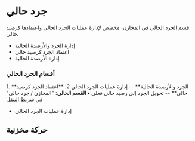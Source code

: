 # جرد حالي
قسم الجرد الحالي في المخازن، مخصص لإدارة عمليات الجرد الحالي واعتمادها
كرصيد حالي.
- إدارة الجرد والأرصدة الحالية
- اعتماد الجرد كرصيد حالي
- إدارة الأرصدة الحالية
### أقسام الجرد الحالي
1\. \*\*الجرد والأرصدة الحالية\*\* -- إدارة عمليات الجرد الحالي
2\. \*\*اعتماد الجرد كرصيد حالي\*\* -- تحويل الجرد إلى رصيد حالي فعلي
**• القسم الحالي:** \"المخازن / جرد حالي\" في شريط التنقل
- إدارة عمليات الجرد الحالي
## حركة مخزنية
